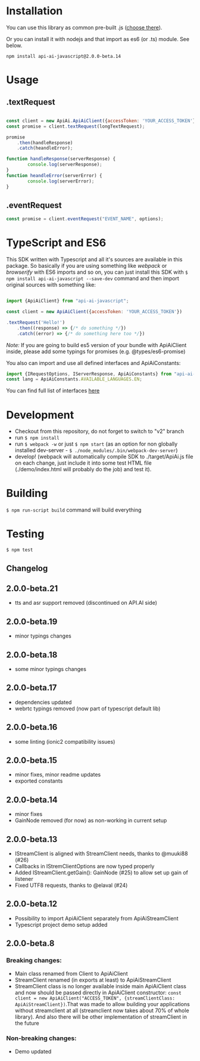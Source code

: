 
# Installation

You can use this library as common pre-built .js ([choose there](target)).

Or you can install it with nodejs and that import as es6 (or .ts) module. See below. 

`npm install api-ai-javascript@2.0.0-beta.14`


# Usage

## .textRequest

```javascript

const client = new ApiAi.ApiAiClient({accessToken: 'YOUR_ACCESS_TOKEN'});
const promise = client.textRequest(longTextRequest);

promise
    .then(handleResponse)
    .catch(heandleError);

function handleResponse(serverResponse) {
        console.log(serverResponse);
}
function heandleError(serverError) {
        console.log(serverError);
}

```

## .eventRequest

```javascript
const promise = client.eventRequest("EVENT_NAME", options);
```

# TypeScript and ES6

This SDK written with Typescript and all it's sources are available in this package. So basically if you are using something like *webpack* or *browserify* with ES6 imports and so on, you can just install this SDK with `$ npm install api-ai-javascript --save-dev` command and then import original sources with something like:

```javascript

import {ApiAiClient} from "api-ai-javascript";

const client = new ApiAiClient({accessToken: 'YOUR_ACCESS_TOKEN'})

.textRequest('Hello!')
    .then((response) => {/* do something */})
    .catch((error) => {/* do something here too */})

```

*Note:* If you are going to build es5 version of your bundle with ApiAiClient inside, please add some typings for promises (e.g. @types/es6-promise)

You also can import and use all defined interfaces and ApiAiConstants:

```javascript
import {IRequestOptions, IServerResponse, ApiAiConstants} from "api-ai-javascript/ApiAiClient"
const lang = ApiAiConstants.AVAILABLE_LANGUAGES.EN;
```

You can find full list of interfaces [here](ts/Interfaces.ts)

# Development

* Checkout from this repository, do not forget to switch to "v2" branch
* run `$ npm install`
* run `$ webpack -w` or just `$ npm start` (as an option for non globally installed dev-server - `$ ./node_modules/.bin/webpack-dev-server`)
* develop! (webpack will automatically compile SDK to ./target/ApiAi.js file on each change, just include it into some test HTML file (./demo/index.html will probably do the job) and test it).

# Building

`$ npm run-script build` command will build everything

# Testing

`$ npm test`

## Changelog

## 2.0.0-beta.21
* tts and asr support removed (discontinued on API.AI side)
## 2.0.0-beta.19
* minor typings changes
## 2.0.0-beta.18
* some minor typings changes
## 2.0.0-beta.17
* dependencies updated
* webrtc typings removed (now part of typescript default lib)
## 2.0.0-beta.16
* some linting (ionic2 compatibility issues)
## 2.0.0-beta.15
* minor fixes, minor readme updates
* exported constants
## 2.0.0-beta.14
* minor fixes
* GainNode removed (for now) as non-working in current setup
## 2.0.0-beta.13
* IStreamClient is aligned with StreamClient needs, thanks to @muuki88 (#26)
* Callbacks in IStremClientOptions are now typed properly
* Added IStreamClient.getGain(): GainNode (#25) to allow set up gain of listener
* Fixed UTF8 requests, thanks to @elaval (#24)
## 2.0.0-beta.12
* Possibility to import ApiAiClient separately from ApiAiStreamClient 
* Typescript project demo setup added 
## 2.0.0-beta.8
### Breaking changes:
* Main class renamed from Client to ApiAiClient
* StreamClient renamed (in exports at least) to ApiAiStreamClient
* StreamClient class is no longer available inside main ApiAiClient class and now should be passed directly in ApiAiClient constructor: `const client = new ApiAiClient("ACCESS_TOKEN", {streamClientClass: ApiAiStreamClient})`.That was made to allow building your applications without streamclient at all (streamclient now takes about 70% of whole library). And also there will be other implementation of streamClient in the future
### Non-breaking changes:
* Demo updated
